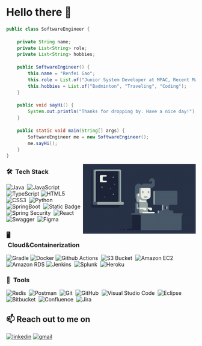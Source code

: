 # Hello there 👋

```java
public class SoftwareEngineer {
    
    private String name;
    private List<String> role;
    private List<String> hobbies;

    public SoftwareEngineer() {
        this.name = "Renfei Gao";
        this.role = List.of("Junior System Developer at MPAC, Recent Master’s graduate from the University of Ottawa");
        this.hobbies = List.of("Badminton", "Traveling", "Coding");
    }

    public void sayHi() {
        System.out.println("Thanks for dropping by. Have a nice day!");
    }

    public static void main(String[] args) {
        SoftwareEngineer me = new SoftwareEngineer();
        me.sayHi();
    }
}
```

<img alt="Night Coding" src="https://raw.githubusercontent.com/AVS1508/AVS1508/master/assets/Night-Coding.gif" align="right"/>

### 🛠 &nbsp;Tech Stack

![Java](https://img.shields.io/badge/java-%23ED8B00.svg?style=for-the-badge&logo=java&logoColor=white)&nbsp;
![JavaScript](https://img.shields.io/badge/javascript-%23323330.svg?style=for-the-badge&logo=javascript&logoColor=%23F7DF1E)&nbsp;
![TypeScript](https://img.shields.io/badge/TYPESCRIPT-%233178C6?style=for-the-badge&logo=typescript&logoColor=white)
![HTML5](https://img.shields.io/badge/html5-%23E34F26.svg?style=for-the-badge&logo=html5&logoColor=white)<br>
![CSS3](https://img.shields.io/badge/css3-%231572B6.svg?style=for-the-badge&logo=css3&logoColor=white)&nbsp;
![Python](https://img.shields.io/badge/python-3670A0?style=for-the-badge&logo=python&logoColor=ffdd54)&nbsp;
![SpringBoot](https://img.shields.io/badge/SPRINGBOOT-%236DB33F?style=for-the-badge&logo=springboot&logoColor=white)&nbsp;
![Static Badge](https://img.shields.io/badge/HIBERNATE-%2359666C?style=for-the-badge&logo=hibernate&logoColor=white)&nbsp;
![Spring Security](https://img.shields.io/badge/SPRINGSECURITY-%236DB33F?style=for-the-badge&logo=springsecurity&logoColor=white)&nbsp;
![React](https://img.shields.io/badge/REACT-%2361DAFB?style=for-the-badge&logo=react&logoColor=white)&nbsp;
![Swagger](https://img.shields.io/badge/-Swagger-%23Clojure?style=for-the-badge&logo=swagger&logoColor=white)&nbsp;
![Figma](https://img.shields.io/badge/figma-%23F24E1E.svg?style=for-the-badge&logo=figma&logoColor=white)&nbsp;

### 🖥️ &nbsp;Cloud&Containerization

![Gradle](https://img.shields.io/badge/GRADLE-%2302303A?style=for-the-badge&logo=gradle&logoColor=white)
![Docker](https://img.shields.io/badge/DOCKER-%232496ED?style=for-the-badge&logo=docker&logoColor=white)
![Github Actions](https://img.shields.io/badge/GITHUB%20ACTIONS-%232088FF?style=for-the-badge&logo=githubactions&logoColor=white)&nbsp;
![S3 Bucket](https://img.shields.io/badge/AMAZON%20S3-%23569A31?style=for-the-badge&logo=amazons3&logoColor=white)&nbsp;
![Amazon EC2](https://img.shields.io/badge/AMAZON%20EC2-%23FF9900?style=for-the-badge&logo=amazonec2&logoColor=white)&nbsp;
![Amazon RDS](https://img.shields.io/badge/AMAZON%20RDS-%23527FFF?style=for-the-badge&logo=amazonrds&logoColor=white)
![Jenkins](https://img.shields.io/badge/JENKINS-%23D24939?style=for-the-badge&logo=jenkins&logoColor=white)&nbsp;
![Splunk](https://img.shields.io/badge/splunk-%23000000.svg?style=for-the-badge&logo=splunk&logoColor=white)&nbsp;
![Heroku](https://img.shields.io/badge/HEROKU-%23430098?style=for-the-badge&logo=heroku&logoColor=white)&nbsp;

### 🧰 &nbsp;Tools 

![Redis](https://img.shields.io/badge/redis-%23DD0031.svg?style=for-the-badge&logo=redis&logoColor=white)&nbsp;
![Postman](https://img.shields.io/badge/Postman-FF6C37?style=for-the-badge&logo=postman&logoColor=white)&nbsp;
![Git](https://img.shields.io/badge/git-%23F05033.svg?style=for-the-badge&logo=git&logoColor=white)&nbsp;
![GitHub](https://img.shields.io/badge/github-%23121011.svg?style=for-the-badge&logo=github&logoColor=white)&nbsp;
![Visual Studio Code](https://img.shields.io/badge/Visual%20Studio%20Code-0078d7.svg?style=for-the-badge&logo=visual-studio-code&logoColor=white)&nbsp;
![Eclipse](https://img.shields.io/badge/Eclipse-FE7A16.svg?style=for-the-badge&logo=Eclipse&logoColor=white)&nbsp;
![Bitbucket](https://img.shields.io/badge/bitbucket-%230047B3.svg?style=for-the-badge&logo=bitbucket&logoColor=white)&nbsp;
![Confluence](https://img.shields.io/badge/confluence-%23172BF4.svg?style=for-the-badge&logo=confluence&logoColor=white)&nbsp;
![Jira](https://img.shields.io/badge/jira-%230A0FFF.svg?style=for-the-badge&logo=jira&logoColor=white)&nbsp;

## 📫 Reach out to me on
[![linkedin](https://img.shields.io/badge/linkedin-0A66C2?style=for-the-badge&logo=linkedin&logoColor=white)](https://www.linkedin.com/in/renfeigao/)
[![gmail](https://img.shields.io/badge/GMAIL-%23EA4335?style=for-the-badge&logo=gmail&logoColor=white)](mailto:renfeigao00@gmail.com)
